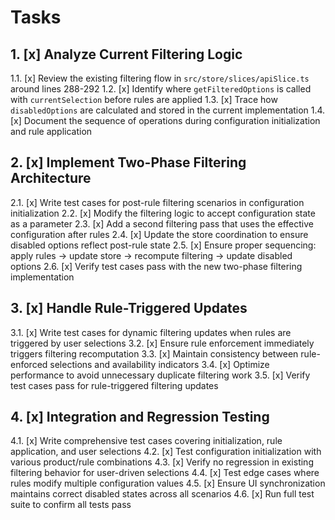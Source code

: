 # Tasks

## 1. [x] Analyze Current Filtering Logic

1.1. [x] Review the existing filtering flow in `src/store/slices/apiSlice.ts` around lines 288-292
1.2. [x] Identify where `getFilteredOptions` is called with `currentSelection` before rules are applied
1.3. [x] Trace how `disabledOptions` are calculated and stored in the current implementation
1.4. [x] Document the sequence of operations during configuration initialization and rule application

## 2. [x] Implement Two-Phase Filtering Architecture

2.1. [x] Write test cases for post-rule filtering scenarios in configuration initialization
2.2. [x] Modify the filtering logic to accept configuration state as a parameter
2.3. [x] Add a second filtering pass that uses the effective configuration after rules
2.4. [x] Update the store coordination to ensure disabled options reflect post-rule state
2.5. [x] Ensure proper sequencing: apply rules → update store → recompute filtering → update disabled options
2.6. [x] Verify test cases pass with the new two-phase filtering implementation

## 3. [x] Handle Rule-Triggered Updates

3.1. [x] Write test cases for dynamic filtering updates when rules are triggered by user selections
3.2. [x] Ensure rule enforcement immediately triggers filtering recomputation
3.3. [x] Maintain consistency between rule-enforced selections and availability indicators
3.4. [x] Optimize performance to avoid unnecessary duplicate filtering work
3.5. [x] Verify test cases pass for rule-triggered filtering updates

## 4. [x] Integration and Regression Testing

4.1. [x] Write comprehensive test cases covering initialization, rule application, and user selections
4.2. [x] Test configuration initialization with various product/rule combinations
4.3. [x] Verify no regression in existing filtering behavior for user-driven selections
4.4. [x] Test edge cases where rules modify multiple configuration values
4.5. [x] Ensure UI synchronization maintains correct disabled states across all scenarios
4.6. [x] Run full test suite to confirm all tests pass